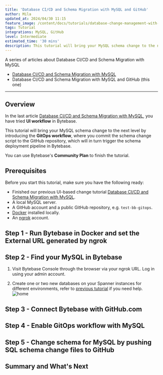 ```yaml
---
title: 'Database CI/CD and Schema Migration with MySQL and GitHub'
author: Mila
updated_at: 2024/04/30 11:15
feature_image: /content/docs/tutorials/database-change-management-with-mysql-and-github/feature-image.webp
tags: Tutorial
integrations: MySQL, GitHub
level: Intermediate
estimated_time: '30 mins'
description: This tutorial will bring your MySQL schema change to the next level by introducing the GitOps workflow, where you commit schema change script to the GitHub repository, which will in turn trigger the schema deployment pipeline in Bytebase.
---
```


A series of articles about Database CI/CD and Schema Migration with MySQL

- [Database CI/CD and Schema Migration with MySQL](/docs/tutorials/database-change-management-with-mysql)
- Database CI/CD and Schema Migration with MySQL and GitHub (this one)

---

## Overview

In the last article [Database CI/CD and Schema Migration with MySQL](/docs/tutorials/database-change-management-with-mysql), you have tried **UI workflow** in Bytebase.

This tutorial will bring your MySQL schema change to the next level by introducing the **GitOps workflow**, where you commit the schema change script to the GitHub repository, which will in turn trigger the schema deployment pipeline in Bytebase.

You can use Bytebase's **Community Plan** to finish the tutorial.

## Prerequisites

Before you start this tutorial, make sure you have the following ready:

- Finished our previous UI-based change tutorial [Database CI/CD and Schema Migration with MySQL](/docs/tutorials/database-change-management-with-mysql).
- A local MySQL server.
- A GitHub account and a public GitHub repository, e.g. `test-bb-gitops`.
- [Docker](https://www.docker.com/) installed locally.
- An [ngrok](http://ngrok.com/) account.

## Step 1 - Run Bytebase in Docker and set the External URL generated by ngrok

<IncludeBlock url="/docs/get-started/install/vcs-with-ngrok"></IncludeBlock>

## Step 2 - Find your MySQL in Bytebase

1. Visit Bytebase Console through the browser via your ngrok URL. Log in using your admin account.

1. Create one or two new databases on your Spanner instances for different environments, refer to [previous tutorial](/docs/tutorials/database-change-management-with-mysql) if you need help.
   ![home](/content/docs/tutorials/database-change-management-with-mysql-and-github/bb-project-dbs-mysql.webp)

## Step 3 - Connect Bytebase with GitHub.com

<IncludeBlock url="/docs/share/tutorials/vcs-with-github"></IncludeBlock>

## Step 4 - Enable GitOps workflow with MySQL

<IncludeBlock url="/docs/share/tutorials/vcs-in-project-github"></IncludeBlock>

## Step 5 - Change schema for MySQL by pushing SQL schema change files to GitHub

<IncludeBlock url="/docs/share/tutorials/vcs-change-github"></IncludeBlock>

## Summary and What's Next

<IncludeBlock url="/docs/share/tutorials/vcs-summary-github"></IncludeBlock>
